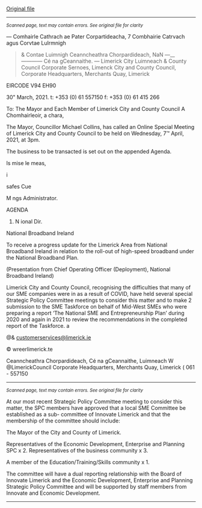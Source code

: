 [Original file](https://www.limerick.ie/sites/default/files/media/documents/2021-03/00-agenda-special-meeting-07.04.2021.pdf)

---
*<small>Scanned page, text may contain errors. See original file for clarity</small>*  

— Comhairle Cathrach ae Pater Corpartideacha,
7 Combhairie Catrvach agus Corvtae Lulrmnigh
> & Contae Luimnigh Ceanncheathra Chorpardideach,
NaN —__———— Cé na gCeannaithe.
— Limerick City Luimneach
& County Council
Corporate Sernoes,
Limenck City and County Council,
Corporate Headquarters,
Merchants Quay,
Limerick

EIRCODE V94 EH90

30" March, 2021. t: +353 (0) 61 557150
f: +353 (0} 61 415 266

To: The Mayor and Each Member of Limerick City and County Council
A Chomhairleoir, a chara,

The Mayor, Councillor Michael Collins, has called an Online Special Meeting of Limerick City
and County Council to be held on Wednesday, 7™ April, 2021, at 3pm.

The business to be transacted is set out on the appended Agenda.

Is mise le meas,

i

safes Cue

M ngs Administrator.

AGENDA
1. N ional Dir.

National Broadband Ireland

To receive a progress update for the Limerick Area from National Broadband Ireland
in relation to the roll-out of high-speed broadband under the National Broadband
Plan.

(Presentation from Chief Operating Officer (Deployment),
National Broadband Ireland)

Limerick City and County Council, recognising the difficulties that many of our SME
companies were in as a result of COVID, have held several special Strategic Policy
Committee meetings to consider this matter and to make 2 submission to the SME
Taskforce on behalf of Mid-West SMEs who were preparing a report ‘The National
SME and Entrepreneurship Plan’ during 2020 and again in 2021 to review the
recommendations in the completed report of the Taskforce. a

@& customerservices@limerick.ie

© wreerlimerick.te

Ceanncheathra Chorpardideach, Cé na gCeannaithe, Luimneach W @LimerickCouncil
Corporate Headquarters, Merchants Quay, Limerick ( 061 - 557150


---
*<small>Scanned page, text may contain errors. See original file for clarity</small>*  

At our most recent Strategic Policy Committee meeting to consider this matter, the
SPC members have approved that a local SME Committee be established as a sub-
committee of Innovate Limerick and that the membership of the committee should
include:

The Mayor of the City and County of Limerick.

Representatives of the Economic Development, Enterprise and Planning SPC x 2.
Representatives of the business community x 3.

A member of the Education/Training/Skills community x 1.

The committee will have a dual reporting relationship with the Board of Innovate
Limerick and the Economic Development, Enterprise and Planning Strategic Policy
Committee and will be supported by staff members from Innovate and Economic
Development.


---
